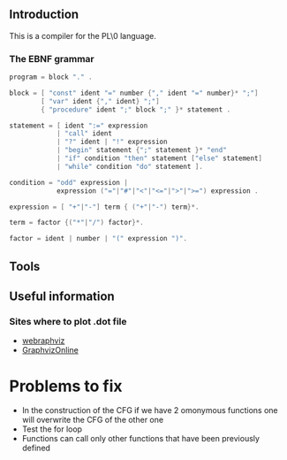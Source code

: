 ## Introduction

This is a compiler for the PL\0  language.

### The EBNF grammar

```c
program = block "." .

block = [ "const" ident "=" number {"," ident "=" number}* ";"]
        [ "var" ident {"," ident} ";"]
        { "procedure" ident ";" block ";" }* statement .

statement = [ ident ":=" expression 
			| "call" ident
            | "?" ident | "!" expression
            | "begin" statement {";" statement }* "end"
            | "if" condition "then" statement ["else" statement]
            | "while" condition "do" statement ].

condition = "odd" expression |
            expression ("="|"#"|"<"|"<="|">"|">=") expression .

expression = [ "+"|"-"] term { ("+"|"-") term}*.

term = factor {("*"|"/") factor}*.

factor = ident | number | "(" expression ")".
```

## Tools

## Useful information





### Sites where to plot .dot file

- [webraphviz](http://www.webgraphviz.com/)
- [GraphvizOnline](https://dreampuf.github.io/GraphvizOnline/)


# Problems to fix

 - In the construction of the CFG if we have 2 omonymous functions one will overwrite the CFG of the other one
 - Test the for loop
 - Functions can call only other functions that have been previously defined 